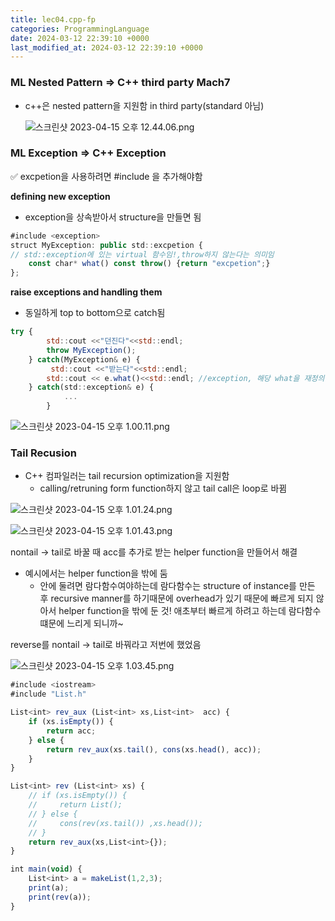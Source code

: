 ```yaml
---
title: lec04.cpp-fp
categories: ProgrammingLanguage
date: 2024-03-12 22:39:10 +0000
last_modified_at: 2024-03-12 22:39:10 +0000
---
```


### ML Nested Pattern ⇒ C++ third party Mach7

- c++은 nested pattern을 지원함 in third party(standard 아님)
    
    ![스크린샷 2023-04-15 오후 12.44.06.png](lec04%20cpp-fp%206e19f108c5d347ef96d56c75e90e0aa5/%25E1%2584%2589%25E1%2585%25B3%25E1%2584%258F%25E1%2585%25B3%25E1%2584%2585%25E1%2585%25B5%25E1%2586%25AB%25E1%2584%2589%25E1%2585%25A3%25E1%2586%25BA_2023-04-15_%25E1%2584%258B%25E1%2585%25A9%25E1%2584%2592%25E1%2585%25AE_12.44.06.png)
    

### ML Exception ⇒ C++ Exception

<aside>
✅ excpetion을 사용하려면 #include <exception>을 추가해야함

</aside>

**defining new exception**

- exception을 상속받아서 structure을 만들면 됨

```jsx
#include <exception>
struct MyException: public std::excpetion {
// std::exception에 있는 virtual 함수임!,throw하지 않는다는 의미임
	const char* what() const throw() {return "excpetion";}
};
```

**raise exceptions and handling them**

- 동일하게 top to bottom으로 catch됨

```jsx
try {
        std::cout <<"던진다"<<std::endl;
        throw MyException();
    } catch(MyException& e) {
         std::cout <<"받는다"<<std::endl;
        std::cout << e.what()<<std::endl; //exception, 해당 what을 재정의하지 않으면 std::exception이 출력됨
    } catch(std::exception& e) {
			...
		}
```

![스크린샷 2023-04-15 오후 1.00.11.png](lec04%20cpp-fp%206e19f108c5d347ef96d56c75e90e0aa5/%25E1%2584%2589%25E1%2585%25B3%25E1%2584%258F%25E1%2585%25B3%25E1%2584%2585%25E1%2585%25B5%25E1%2586%25AB%25E1%2584%2589%25E1%2585%25A3%25E1%2586%25BA_2023-04-15_%25E1%2584%258B%25E1%2585%25A9%25E1%2584%2592%25E1%2585%25AE_1.00.11.png)

### Tail Recusion

- C++ 컴파일러는 tail recursion optimization을 지원함
    - calling/retruning form function하지 않고 tail call은 loop로 바뀜

![스크린샷 2023-04-15 오후 1.01.24.png](lec04%20cpp-fp%206e19f108c5d347ef96d56c75e90e0aa5/%25E1%2584%2589%25E1%2585%25B3%25E1%2584%258F%25E1%2585%25B3%25E1%2584%2585%25E1%2585%25B5%25E1%2586%25AB%25E1%2584%2589%25E1%2585%25A3%25E1%2586%25BA_2023-04-15_%25E1%2584%258B%25E1%2585%25A9%25E1%2584%2592%25E1%2585%25AE_1.01.24.png)

![스크린샷 2023-04-15 오후 1.01.43.png](lec04%20cpp-fp%206e19f108c5d347ef96d56c75e90e0aa5/%25E1%2584%2589%25E1%2585%25B3%25E1%2584%258F%25E1%2585%25B3%25E1%2584%2585%25E1%2585%25B5%25E1%2586%25AB%25E1%2584%2589%25E1%2585%25A3%25E1%2586%25BA_2023-04-15_%25E1%2584%258B%25E1%2585%25A9%25E1%2584%2592%25E1%2585%25AE_1.01.43.png)

nontail → tail로 바꿀 때 acc를 추가로 받는 helper function을 만들어서 해결

- 예시에서는 helper function을 밖에 둠
    - 안에 둘려면 람다함수여야하는데 람다함수는 structure of instance를 만든 후 recursive manner를 하기때문에 overhead가 있기 때문에 빠르게 되지 않아서 helper function을 밖에 둔 것! 애초부터 빠르게 하려고 하는데 람다함수떄문에 느리게 되니까~

reverse를 nontail → tail로 바꿔라고 저번에 했었음

![스크린샷 2023-04-15 오후 1.03.45.png](lec04%20cpp-fp%206e19f108c5d347ef96d56c75e90e0aa5/%25E1%2584%2589%25E1%2585%25B3%25E1%2584%258F%25E1%2585%25B3%25E1%2584%2585%25E1%2585%25B5%25E1%2586%25AB%25E1%2584%2589%25E1%2585%25A3%25E1%2586%25BA_2023-04-15_%25E1%2584%258B%25E1%2585%25A9%25E1%2584%2592%25E1%2585%25AE_1.03.45.png)

```jsx
#include <iostream>
#include "List.h"

List<int> rev_aux (List<int> xs,List<int>  acc) {
    if (xs.isEmpty()) {
        return acc;
    } else {
        return rev_aux(xs.tail(), cons(xs.head(), acc));
    }
}

List<int> rev (List<int> xs) {
    // if (xs.isEmpty()) {
    //     return List();
    // } else {
    //     cons(rev(xs.tail()) ,xs.head());
    // }
    return rev_aux(xs,List<int>{});
}

int main(void) {
    List<int> a = makeList(1,2,3);
    print(a);
    print(rev(a));
}
```